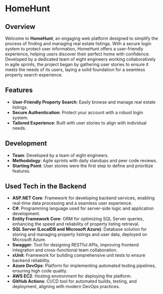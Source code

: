 # HomeHunt

## Overview
Welcome to **HomeHunt**, an engaging web platform designed to simplify the process of finding and managing real estate listings. With a secure login system to protect user information, HomeHunt offers a user-friendly experience, helping users discover their perfect home with confidence. Developed by a dedicated team of eight engineers working collaboratively in agile sprints, the project began by gathering user stories to ensure it meets the needs of its users, laying a solid foundation for a seamless property search experience.

## Features
- **User-Friendly Property Search**: Easily browse and manage real estate listings.
- **Secure Authentication**: Protect your account with a robust login system.
- **Tailored Experience**: Built with user stories to align with individual needs.

## Development
- **Team**: Developed by a team of eight engineers.
- **Methodology**: Agile sprints with daily standups and peer code reviews.
- **Starting Point**: User stories were the first step to define and prioritize features.

## Used Tech in the Backend
- **ASP.NET Core**: Framework for developing backend services, enabling real-time data processing and a seamless user experience.
- **C#**: Programming language used for server-side logic and application development.
- **Entity Framework Core**: ORM for optimizing SQL Server queries, enhancing the speed and reliability of property listing retrieval.
- **SQL Server (LocalDB and Microsoft Azure)**: Database solution for storing and managing property listings and user data, deployed on Microsoft Azure.
- **Swagger**: Tool for designing RESTful APIs, improving frontend integration and cross-functional team collaboration.
- **xUnit**: Framework for building comprehensive unit tests to ensure backend reliability.
- **Azure DevOps**: Platform for implementing automated testing pipelines, ensuring high code quality.
- **AWS EC2**: Hosting environment for deploying the platform.
- **GitHub Actions**: CI/CD tool for automated builds, testing, and deployment, aligning with modern DevOps practices.
